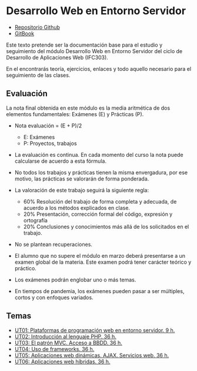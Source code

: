 # Desarrollo Web en Entorno Servidor

* [Repositorio Github](https://github.com/rafacabeza/dws)
* [GitBook](https://rcabeza.gitbook.io/dws/)


Este texto pretende ser la documentación base para el estudio y seguimiento del módulo Desarrollo Web en Entorno Servidor del ciclo de Desarrollo de Aplicaciones Web \(IFC303\).

En el encontrarás teoría, ejercicios, enlaces y todo aquello necesario para el seguimiento de las clases.



## Evaluación

La nota final obtenida en este módulo es la media aritmética de dos elementos fundamentales: Exámenes \(E\) y Prácticas \(P\).


* Nota evaluación = \(E + P\)/2
  * E: Exámenes
  * P: Proyectos, trabajos
* La evaluación es continua. En cada momento del curso la nota  puede calcularse de acuerdo a esta fórmula.
* No todos los trabajos y prácticas tienen la misma envergadura, por ese motivo, las prácticas se valorarán de forma ponderada.


* La valoración de este trabajo seguirá la siguiente regla:

  * 60% Resolución del trabajo de forma completa y adecuada, de acuerdo a los métodos explicados en clase.
  * 20% Presentación, corrección formal del código, expresión y ortografía
  * 20% Conclusiones y conocimientos más allá de los solicitados en el trabajo.


* No se plantean recuperaciones.

* El alumno que no supere el módulo en marzo deberá presentarse a un examen global de la materia. Este examen podrá tener carácter teórico y práctico.
* Los exámenes podrán englobar uno o más temas.
* En tiempos de pandemia, los exámenes pueden pasar a ser múltiples, cortos y con enfoques variados.



## Temas

* [UT01: Plataformas de programación web en entorno servidor. 9 h.](/01introduccion/introduccion.md)
* [UT02: Introducción al lenguaje PHP. 36 h.](/php/README.md)
* [UT03: El patrón MVC. Acceso a BBDD. 36 h.](/php/mvc.md)
* [UT04: Uso de frameworks. 36 h.](/Laravel/laravel8.md)
* [UT05: Aplicaciones web dinámicas. AJAX. Servicios web. 36 h.](/Laravel/api.md)
* [UT06: Aplicaciones web híbridas. 36 h.](/aplicaciones-hibridas/)